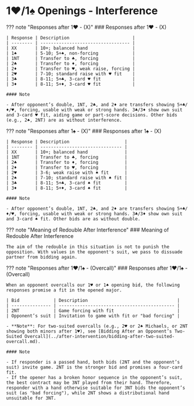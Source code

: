 # 1♥/1♠ Openings - Interference

??? note "Responses after 1♥ - (X)"
    ### Responses after 1♥ - (X)

    | Response | Description                        |
    | -------- | ---------------------------------- |
    | XX       | 10+; balanced hand                 |
    | 1♠       | 5-10; 5+♠, non-forcing             |
    | 1NT      | Transfer to ♣, forcing             |
    | 2♣       | Transfer to ♦, forcing             |
    | 2♦       | Transfer to ♥, weak raise, forcing |
    | 2♥       | 7-10; standard raise with ♥ fit    |
    | 3♣       | 8-11; 5+♣, 3-card ♥ fit            |
    | 3♦       | 8-11; 5+♦, 3-card ♥ fit            |

    #### Note

    - After opponent’s double, 1NT, 2♣, and 2♦ are transfers showing 5+♣/♦/♥, forcing, usable with weak or strong hands. 3♣/3♦ show own suit and 3-card ♥ fit, aiding game or part-score decisions. Other bids (e.g., 2♠, 2NT) are as without interference.

??? note "Responses after 1♠ - (X)"
    ### Responses after 1♠ - (X)

    | Response | Description                     |
    | -------- | ------------------------------- |
    | XX       | 10+; balanced hand              |
    | 1NT      | Transfer to ♣, forcing          |
    | 2♣       | Transfer to ♦, forcing          |
    | 2♦       | Transfer to ♥, forcing          |
    | 2♥       | 3-6; weak raise with ♠ fit      |
    | 2♠       | 7-10; standard raise with ♠ fit |
    | 3♣       | 8-11; 5+♣, 3-card ♠ fit         |
    | 3♦       | 8-11; 5+♦, 3-card ♠ fit         |

    #### Note

    - After opponent’s double, 1NT, 2♣, and 2♦ are transfers showing 5+♣/♦/♥, forcing, usable with weak or strong hands. 3♣/3♦ show own suit and 3-card ♠ fit. Other bids are as without double.

??? note "Meaning of Redouble After Interference"
    ### Meaning of Redouble After Interference

    The aim of the redouble in this situation is not to punish the opposition. With values in the opponent's suit, we pass to dissuade partner from bidding again.

??? note "Responses after 1♥/1♠ - (Overcall)"
    ### Responses after 1♥/1♠ - (Overcall)
    <a id="responses-after-1-1---overcall"></a>

    When an opponent overcalls our 1♥ or 1♠ opening bid, the following responses promise a fit in the opened major.

    | Bid             | Description                                  |
    | --------------- | -------------------------------------------- |
    | 2NT             | Game forcing with fit                        |
    | Opponent’s suit | Invitation to game with fit or "bad forcing" |

    - **Note**: For two-suited overcalls (e.g., 2♥ or 2♠ Michaels, or 2NT showing both minors after 1♥), see [Bidding After an Opponent’s Two-Suited Overcall](../after-intervention/bidding-after-two-suited-overcall.md).

    #### Note

    - If responder is a passed hand, both bids (2NT and the opponent’s suit) invite game. 2NT is the stronger bid and promises a four-card fit.
    - If the opener has a broken honor sequence in the opponent’s suit, the best contract may be 3NT played from their hand. Therefore, responder with a hand otherwise suitable for 3NT bids the opponent’s suit (as "bad forcing"), while 2NT shows a distributional hand unsuitable for 3NT.